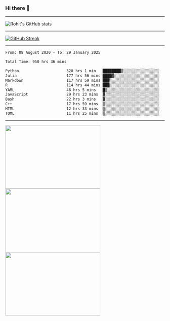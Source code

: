 ### Hi there 👋

<hr/>

![Rohit's GitHub stats](https://github-readme-stats.vercel.app/api?username=RohitRathore1&show_icons=true&theme=transparent)

<hr/>

[![GitHub Streak](http://github-readme-streak-stats.herokuapp.com?user=RohitRathore1&theme=dark&mode=weekly)](https://git.io/streak-stats)

<hr/>

<!--START_SECTION:waka-->

```txt
From: 08 August 2020 - To: 29 January 2025

Total Time: 950 hrs 36 mins

Python                     320 hrs 1 min   ████████▒░░░░░░░░░░░░░░░░   33.67 %
Julia                      177 hrs 56 mins ████▓░░░░░░░░░░░░░░░░░░░░   18.72 %
Markdown                   117 hrs 59 mins ███░░░░░░░░░░░░░░░░░░░░░░   12.41 %
R                          114 hrs 44 mins ███░░░░░░░░░░░░░░░░░░░░░░   12.07 %
YAML                       46 hrs 5 mins   █▒░░░░░░░░░░░░░░░░░░░░░░░   04.85 %
JavaScript                 29 hrs 23 mins  ▓░░░░░░░░░░░░░░░░░░░░░░░░   03.09 %
Bash                       22 hrs 3 mins   ▓░░░░░░░░░░░░░░░░░░░░░░░░   02.32 %
C++                        17 hrs 59 mins  ▒░░░░░░░░░░░░░░░░░░░░░░░░   01.89 %
HTML                       12 hrs 33 mins  ▒░░░░░░░░░░░░░░░░░░░░░░░░   01.32 %
TOML                       11 hrs 25 mins  ▒░░░░░░░░░░░░░░░░░░░░░░░░   01.20 %
```

<!--END_SECTION:waka-->

<hr/>

<p>
  <img src="https://wakatime.com/share/@TeAmp0is0N/0205e68a-e5ed-48bf-b870-3c94c1fa77d3.svg" width="300" height="200">
  <img src="https://wakatime.com/share/@TeAmp0is0N/3935ee43-08a3-493e-8b95-60c1f9204b15.svg" width="300" height="200">
  <img src="https://wakatime.com/share/@TeAmp0is0N/8717aacc-7340-44e0-abb1-987dc9823fcd.svg" width="300" height="200">
</p>




